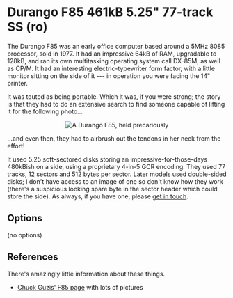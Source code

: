 <!-- This file is automatically generated. Do not edit. -->
# Durango F85 461kB 5.25" 77-track SS (ro)

The Durango F85 was an early office computer based around a 5MHz 8085 processor,
sold in 1977. It had an impressive 64kB of RAM, upgradable to 128kB, and ran
its own multitasking operating system call DX-85M, as well as CP/M. It had an
interesting electric-typewriter form factor, with a little monitor sitting on
the side of it --- in operation you were facing the 14" printer.

It was touted as being portable. Which it was, if you were strong; the story
is that they had to do an extensive search to find someone capable of lifting
it for the following photo...

<div style="text-align: center">
<img src="durangof85.jpg" style="max-width: 60%" alt="A Durango F85, held precariously">
</div>

...and even then, they had to airbrush out the tendons in her neck from the
effort!

It used 5.25 soft-sectored disks storing an impressive-for-those-days
480kBish on a side, using a proprietary 4-in-5 GCR encoding. They used 77
tracks, 12 sectors and 512 bytes per sector. Later models used double-sided
disks; I don't have access to an image of one so don't know how they work
(there's a suspicious looking spare byte in the sector header which could
store the side). As always, if you have one, please [get in
touch](https://github.com/davidgiven/fluxengine/issues/new).

## Options

(no options)

References
-----------------

There's amazingly little information about these things.

  * [Chuck Guzis' F85 page](http://www.sydex.com/durango/durango.html) with
    lots of pictures

